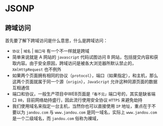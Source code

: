 # JSONP

## 跨域访问

首先要了解下跨域访问是什么意思，什么是跨域访问：
- `协议` | `域名` | `端口号` 有一个不一样就是跨域
- 简单来说就是 A 网站的 `javascript` 代码试图访问 B 网站，包括提交内容和获取内容。由于安全原因，跨域访问是被各大浏览器所默认禁止的，`XmlHttpRequest` 也不例外
- 如果两个页面拥有相同的协议（`protocol`），端口（如果指定），和主机，那么这两个页面就属于同一个源（`origin`），`JavaScript` 允许这种同源页面的数据互相通信
- 端口和协议，一般生产项目中WEB页面是`「看不见」`端口号的，其实是缺省端口 `80`，目前网络劫持盛行，因此流行使用安全协议 `HTTPS` 来避免劫持
- 我们使用域名来指定一台主机，当然你也可以直接使用 `IP` 地址，重点在于不要以为 `jandou.com` 与 `www.jandou.com` 是同一域名，实际上 `www.jandou.com` 是一个二级域名，而 `jandou.com` 俗称为裸域，
